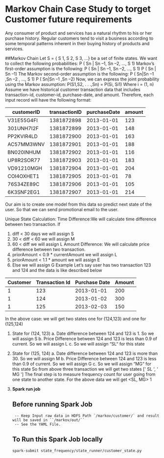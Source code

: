 Markov Chain Case Study to torget Customer future requirements
==============================================================

Any consumer of product and services has a natural rhythm to his or her purchase history. Regular customers tend to visit a business according
to some temporal patterns inherent in their buying history of products and services.

##Markov Chain
Let S = { S 1, S 2, S 3, ...} be a set of finite states. We want to collect the following probabilities:
P ( Sn | Sn –1, Sn –2, ..., S 1)
Markov’s first-order assumption is the following: P ( Sn | Sn –1, Sn –2, ..., S 1) P ( Sn | Sn –1)
The Markov second-order assumption is the following: P ( Sn|Sn –1 ,Sn –2 , ..., S 1) P ( Sn|Sn –1 ,Sn –2)
Now, we can express the joint probability using the Markov assumption:
P(S1,S2, . . .,Sn) = P(Si, Si1) Where i = (1, n)
Assume we have historical customer transaction data that includes transaction-id, customer-id, purchase-date, and amount. Therefore, each input
record will have the following format:

|customerID|transactionID|purchaseDate|amount|
| --- | --- |---|---|
|V31E55G4FI|1381872898|2013-01-01|123|
|301UNH7I2F|1381872899|2013-01-01|148|
|PP2KVIR4LD|1381872900|2013-01-01|163|
|AC57MM3WNV|1381872901|2013-01-01|188|
|BN020INHUM|1381872902|2013-01-01|116|
|UP8R2SOR77|1381872903|2013-01-01|183|
|VD91210MGH|1381872904|2013-01-01|204|
|COI4OXHET1|1381872905|2013-01-01|78|
|76S34ZE89C|1381872906|2013-01-01|105|
|6K3SNF2EG1|1381872907|2013-01-01|214|


Our aim is to create one model from this data so predict next state of the user. So that we can send promotional email to the user.

Unique State Calculation:
Time Difference:We will calculate time difference between two transaction. If
1. diff < 30 days we will assign S
2. 30 < diff < 60 we will assign M
3. 60 < diff we will assign L
Amount Difference:
We will calculate price difference between two transaction.
1. priorAmount < 0.9 * currentAmount we will assign L
2. priorAmount < 1.1 * amount we will assign E
3. Else we will assign G
Example
Let’s say user has two transaction 123 and 124 and the data is like described below

|Customer| Transaction Id| Purchase Date| Amount|
|---|---|---|---|
|1 | 123 |2013-01-01 |200|
|1| 124 |2013-01-02| 300|
|1 |125 |2013-02-03 |150|
In the above case:
we will get two states one for (124,123) and one for (125,124)
1. State for (124, 123)
a. Date difference between 124 and 123 is 1. So we will assign S
b. Price Difference between 124 and 123 is less than 0.9 of current. So we will assign L
c. So we will assign “SL“ for this state
2. State for (125, 124)
a. Date difference between 124 and 123 is more than 30. So we will assign M
b. Price Difference between 124 and 123 is less than 0.9 of current. So we will assign G
c. So we will assign “MG“ for this state
So from above three transaction we will get two states [' SL ', ' MG ']
The final step is to measure frequency count for user going from one state to another state. For the above data we will get <SL, MG> 1


3. **Spark run job**
    ## Before running Spark Job
        -- Keep Input raw data in HDFS Path `/markov/customer/` and result will be saved in ``/markov/out/``
        -- See the YAML File. 
    ## To Run this Spark Job locally
    `spark-submit state_frequency/state_runner/customer_state.py`